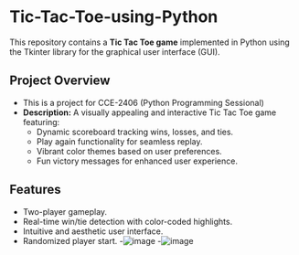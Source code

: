 # Tic-Tac-Toe-using-Python
This repository contains a **Tic Tac Toe game** implemented in Python using the Tkinter library for the graphical user interface (GUI).

## Project Overview
- This is a project for CCE-2406 (Python Programming Sessional)
- **Description:** A visually appealing and interactive Tic Tac Toe game featuring:
  - Dynamic scoreboard tracking wins, losses, and ties.
  - Play again functionality for seamless replay.
  - Vibrant color themes based on user preferences.
  - Fun victory messages for enhanced user experience.

## Features
- Two-player gameplay.
- Real-time win/tie detection with color-coded highlights.
- Intuitive and aesthetic user interface.
- Randomized player start.
-![image](https://github.com/user-attachments/assets/52084719-dc27-4ecc-b966-de5f1c49b79f)
-![image](https://github.com/user-attachments/assets/8f38e3a7-2bcf-4724-98ae-49df2c3344ea)




